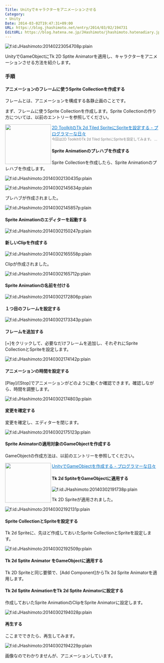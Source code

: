```yaml
---
Title: Unityでキャラクターをアニメーションさせる
Category:
- Unity
Date: 2014-03-02T19:47:31+09:00
URL: https://blog.jhashimoto.net/entry/2014/03/02/194731
EditURL: https://blog.hatena.ne.jp/JHashimoto/jhashimoto.hatenadiary.jp/atom/entry/12921228815719258424
---
```


<p><img title="f:id:JHashimoto:20140223054708p:plain" src="http://cdn-ak.f.st-hatena.com/images/fotolife/J/JHashimoto/20140223/20140223054708.png" alt="f:id:JHashimoto:20140223054708p:plain" /></p>
<p>UnityでGameObjectにTk 2D Sptite Animatorを適用し、キャラクターをアニメーションさせる方法を紹介します。</p>
<h3>手順</h3>
<h4>アニメーションのフレームに使うSprite Collectionを作成する</h4>
<p>フレームとは、アニメーションを構成する各静止画のことです。</p>
<p>まず、フレームに使うSprite Collectionを作成します。Sprite Collectionの作り方については、以前のエントリーを参照してください。</p>
<p><a href="http://jhashimoto.hatenadiary.jp/entry/2014/02/22/180750" target="_blank" rel="nofollow"><img class="alignleft" src="http://capture.heartrails.com/150x130/shadow?http://jhashimoto.hatenadiary.jp/entry/2014/02/22/180750" alt="" width="150" height="130" align="left" border="0" /></a><a style="color: #0070c5;" href="http://jhashimoto.hatenadiary.jp/entry/2014/02/22/180750" target="_blank" rel="nofollow">2D ToolkitのTk 2d Tiled SpriteにSpriteを設定する - プログラマーな日々</a><a href="http://b.hatena.ne.jp/entry/http://jhashimoto.hatenadiary.jp/entry/2014/02/22/180750" target="_blank"><img src="http://b.hatena.ne.jp/entry/image/http://jhashimoto.hatenadiary.jp/entry/2014/02/22/180750" alt="" border="0" /></a><br /><span style="color: #808080; font-size: 80%;">今回は2D ToolkitのTk 2d Tiled SpriteにSpriteを設定してみます。 ...</span></p>
<h4>Sprite Animationのプレハブを作成する</h4>
<p>Sprite Collectionを作成したら、Sprite Animationのプレハブを作成します。</p>
<p><img class="hatena-fotolife" title="f:id:JHashimoto:20140302130435p:plain" src="http://cdn-ak.f.st-hatena.com/images/fotolife/J/JHashimoto/20140302/20140302130435.png" alt="f:id:JHashimoto:20140302130435p:plain" /></p>
<p><img class="hatena-fotolife" title="f:id:JHashimoto:20140302145634p:plain" src="http://cdn-ak.f.st-hatena.com/images/fotolife/J/JHashimoto/20140302/20140302145634.png" alt="f:id:JHashimoto:20140302145634p:plain" /></p>
<p>プレハブが作成されました。</p>
<p><img class="hatena-fotolife" title="f:id:JHashimoto:20140302145857p:plain" src="http://cdn-ak.f.st-hatena.com/images/fotolife/J/JHashimoto/20140302/20140302145857.png" alt="f:id:JHashimoto:20140302145857p:plain" /></p>
<h4>Sprite Animationのエディターを起動する</h4>
<p><img class="hatena-fotolife" title="f:id:JHashimoto:20140302150247p:plain" src="http://cdn-ak.f.st-hatena.com/images/fotolife/J/JHashimoto/20140302/20140302150247.png" alt="f:id:JHashimoto:20140302150247p:plain" /></p>
<h4>新しいClipを作成する</h4>
<p><img class="hatena-fotolife" title="f:id:JHashimoto:20140302165558p:plain" src="http://cdn-ak.f.st-hatena.com/images/fotolife/J/JHashimoto/20140302/20140302165558.png" alt="f:id:JHashimoto:20140302165558p:plain" /></p>
<p>Clipが作成されました。</p>
<p><img class="hatena-fotolife" title="f:id:JHashimoto:20140302165712p:plain" src="http://cdn-ak.f.st-hatena.com/images/fotolife/J/JHashimoto/20140302/20140302165712.png" alt="f:id:JHashimoto:20140302165712p:plain" /></p>
<h4>Sprite Animationの名前を付ける</h4>
<p><img class="hatena-fotolife" title="f:id:JHashimoto:20140302172806p:plain" src="http://cdn-ak.f.st-hatena.com/images/fotolife/J/JHashimoto/20140302/20140302172806.png" alt="f:id:JHashimoto:20140302172806p:plain" /></p>
<h4>１つ目のフレームを設定する</h4>
<p><img class="hatena-fotolife" title="f:id:JHashimoto:20140302173343p:plain" src="http://cdn-ak.f.st-hatena.com/images/fotolife/J/JHashimoto/20140302/20140302173343.png" alt="f:id:JHashimoto:20140302173343p:plain" /></p>
<h4>フレームを追加する</h4>
<p>[+]をクリックして、必要なだけフレームを追加し、それぞれにSprite CollectionとSpriteを設定します。</p>
<p><img class="hatena-fotolife" title="f:id:JHashimoto:20140302174142p:plain" src="http://cdn-ak.f.st-hatena.com/images/fotolife/J/JHashimoto/20140302/20140302174142.png" alt="f:id:JHashimoto:20140302174142p:plain" /></p>
<h4>アニメーションの時間を設定する</h4>
<p>[Play]/[Stop]でアニメーションがどのように動くか確認できます。確認しながら、時間を調整します。</p>
<p><img class="hatena-fotolife" title="f:id:JHashimoto:20140302174803p:plain" src="http://cdn-ak.f.st-hatena.com/images/fotolife/J/JHashimoto/20140302/20140302174803.png" alt="f:id:JHashimoto:20140302174803p:plain" /></p>
<h4>変更を確定する</h4>
<p>変更を確定し、エディターを閉じます。</p>
<p><img class="hatena-fotolife" title="f:id:JHashimoto:20140302175123p:plain" src="http://cdn-ak.f.st-hatena.com/images/fotolife/J/JHashimoto/20140302/20140302175123.png" alt="f:id:JHashimoto:20140302175123p:plain" /></p>
<h4>Sprite Animatorの適用対象のGameObjectを作成する</h4>
<p>GameObjectの作成方法は、以前のエントリーを参照してください。</p>
<p><a href="http://jhashimoto.hatenadiary.jp/entry/2014/02/16/173526" target="_blank" rel="nofollow"><img class="alignleft" src="http://capture.heartrails.com/150x130/shadow?http://jhashimoto.hatenadiary.jp/entry/2014/02/16/173526" alt="" width="150" height="130" align="left" border="0" /></a><a style="color: #0070c5;" href="http://jhashimoto.hatenadiary.jp/entry/2014/02/16/173526" target="_blank" rel="nofollow">UnityでGameObjectを作成する - プログラマーな日々</a><a href="http://b.hatena.ne.jp/entry/http://jhashimoto.hatenadiary.jp/entry/2014/02/16/173526" target="_blank"><img src="http://b.hatena.ne.jp/entry/image/http://jhashimoto.hatenadiary.jp/entry/2014/02/16/173526" alt="" border="0" /></a></p>
<h4>Tk 2d SptiteをGameObjectに適用する</h4>
<p><img class="hatena-fotolife" title="f:id:JHashimoto:20140302191738p:plain" src="http://cdn-ak.f.st-hatena.com/images/fotolife/J/JHashimoto/20140302/20140302191738.png" alt="f:id:JHashimoto:20140302191738p:plain" /></p>
<p>Tk 2D Spriteが適用されました。</p>
<p><img class="hatena-fotolife" title="f:id:JHashimoto:20140302192131p:plain" src="http://cdn-ak.f.st-hatena.com/images/fotolife/J/JHashimoto/20140302/20140302192131.png" alt="f:id:JHashimoto:20140302192131p:plain" /></p>
<h4>Sprite CollectionとSpriteを設定する</h4>
<p>Tk 2d Spriteに、先ほど作成しておいたSprite CollectionとSpriteを設定します。</p>
<p><img class="hatena-fotolife" title="f:id:JHashimoto:20140302192509p:plain" src="http://cdn-ak.f.st-hatena.com/images/fotolife/J/JHashimoto/20140302/20140302192509.png" alt="f:id:JHashimoto:20140302192509p:plain" /></p>
<h4>Tk 2d Sptite Animator をGameObjectに適用する</h4>
<p>Tk 2D Spriteと同じ要領で、[Add Component]からTk 2d Sprite Animatorを適用します。</p>
<h4>Tk 2d Sptite AnimationをTk 2d Sptite Animatorに設定する</h4>
<p>作成しておいたSprite AnimationのClipをSprite Animatorに設定します。</p>
<p><img class="hatena-fotolife" title="f:id:JHashimoto:20140302194028p:plain" src="http://cdn-ak.f.st-hatena.com/images/fotolife/J/JHashimoto/20140302/20140302194028.png" alt="f:id:JHashimoto:20140302194028p:plain" /></p>
<h4>再生する</h4>
<p>ここまでできたら、再生してみます。</p>
<p><img class="hatena-fotolife" title="f:id:JHashimoto:20140302194229p:plain" src="http://cdn-ak.f.st-hatena.com/images/fotolife/J/JHashimoto/20140302/20140302194229.png" alt="f:id:JHashimoto:20140302194229p:plain" /></p>
<p>画像なのでわかりませんが、アニメーションしています。</p>
